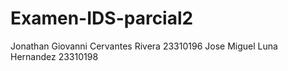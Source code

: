 # Examen-IDS-parcial2
Jonathan Giovanni Cervantes Rivera  23310196
Jose Miguel Luna Hernandez          23310198 
